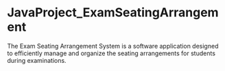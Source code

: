 # JavaProject_ExamSeatingArrangement
The Exam Seating Arrangement System is a software application designed to efficiently manage and organize the seating arrangements for students during examinations.
